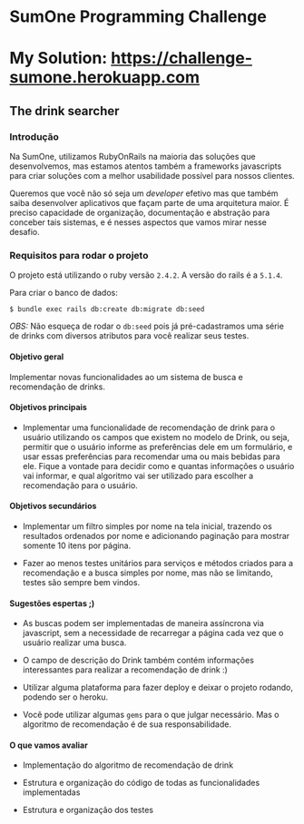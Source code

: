 # SumOne Programming Challenge 

# My Solution: https://challenge-sumone.herokuapp.com

## The drink searcher

### Introdução

Na SumOne, utilizamos RubyOnRails na maioria das soluções que desenvolvemos,
mas estamos atentos também a frameworks javascripts para criar soluções
com a melhor usabilidade possível para nossos clientes.

Queremos que você não só seja um _developer_ efetivo mas que também saiba
desenvolver aplicativos que façam parte de uma arquitetura maior. É preciso
capacidade de organização, documentação e abstração para conceber tais
sistemas, e é nesses aspectos que vamos mirar nesse desafio.

### Requisitos para rodar o projeto

O projeto está utilizando o ruby versão `2.4.2`. A versão do rails é a `5.1.4`.

Para criar o banco de dados:

`$ bundle exec rails db:create db:migrate db:seed`

*OBS:* Não esqueça de rodar o `db:seed` pois já pré-cadastramos uma série de drinks com diversos atributos
para você realizar seus testes.


#### Objetivo geral
Implementar novas funcionalidades ao um sistema de busca e recomendação de drinks.

#### Objetivos principais

* Implementar uma funcionalidade de recomendação de drink para o usuário utilizando os campos que existem no modelo de Drink, ou seja, permitir que o usuário informe as preferências dele em um formulário, e usar essas preferências para recomendar uma ou mais bebidas para ele. Fique a vontade para decidir como e quantas informações o usuário vai informar, e qual algoritmo vai ser utilizado para escolher a recomendação para o usuário.

#### Objetivos secundários

* Implementar um filtro simples por nome na tela inicial, trazendo os resultados ordenados por nome e adicionando paginação para mostrar somente 10 itens por página.

* Fazer ao menos testes unitários para serviços e métodos criados para a recomendação e a busca simples por nome, mas não se limitando, testes são sempre bem vindos.

#### Sugestões espertas ;)

* As buscas podem ser implementadas de maneira assíncrona via javascript, sem a necessidade de recarregar a página cada
vez que o usuário realizar uma busca.

* O campo de descrição do Drink também contém informações interessantes para realizar a recomendação de drink :)

* Utilizar alguma plataforma para fazer deploy e deixar o projeto rodando, podendo ser o heroku.

* Você pode utilizar algumas `gems` para o que julgar necessário. Mas o algoritmo de recomendação é de sua responsabilidade.

#### O que vamos avaliar

* Implementação do algoritmo de recomendação de drink

* Estrutura e organização do código de todas as funcionalidades implementadas

* Estrutura e organização dos testes
